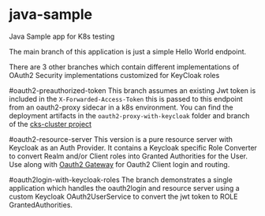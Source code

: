 # java-sample
Java Sample app for K8s testing

The main branch of this application is just a simple Hello World endpoint.

There are 3 other branches which contain different implementations of OAuth2 Security implementations customized for KeyCloak roles

#oauth2-preauthorized-token
This branch assumes an existing Jwt token is included in the `X-Forwarded-Access-Token` this is passed to this endpoint from an oauth2-proxy sidecar in a k8s environment.
You can find the deployment artifacts in the `oauth2-proxy-with-keycloak` folder and branch of the [cks-cluster project](https://github.com/pksheldon4/cks-cluster)

#oauth2-resource-server
This version is a pure resource server with Keycloak as an Auth Provider. It contains a Keycloak specific Role Converter to convert Realm and/or Client roles into Granted Authorities for the User.
Use along with [Oauth2 Gateway](https://github.com/pksheldon4/oauth2-gateway) for Oauth2 Client login and routing.



#oauth2login-with-keycloak-roles
The branch demonstrates a single application which handles the oauth2login and resource server using a custom Keycloak OAuth2UserService to convert the jwt token to ROLE GrantedAuthorities.